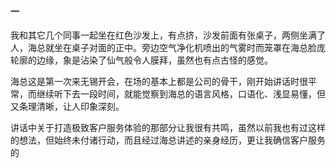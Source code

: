 ﻿#### 一

我和其它几个同事一起坐在红色沙发上，有点挤，沙发前面有张桌子，两侧坐满了人，海总就坐在桌子对面的正中。旁边空气净化机喷出的气雾时而笼罩在海总脸庞轮廓的边缘，象是沾染了仙气般令人膜拜，虽然也有点古怪的感觉。

海总这是第一次来无锡开会，在场的基本上都是公司的骨干，刚开始讲话时很平常，而继续听下去一段时间，就能觉察到海总的语言风格，口语化、浅显易懂，但又条理清晰，让人印象深刻。

讲话中关于打造极致客户服务体验的那部分让我很有共鸣，虽然以前我也有过这样的想法，但始终未付诸行动，而且经过海总讲述的亲身经历，更让我确信客户服务的